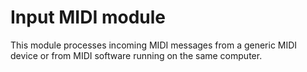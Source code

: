# Input MIDI module

This module processes incoming MIDI messages from a generic MIDI device or from MIDI software running on the same computer.
